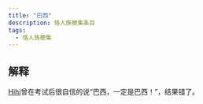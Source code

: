 ```yaml
---
title: "巴西"
description: 恪人族梗集条目
tags:
  - 恪人族梗集
---
```


## 解释

[Hihi](./Hihi)曾在考试后很自信的说“巴西，一定是巴西！”，结果错了。